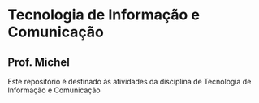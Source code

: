 # Tecnologia de Informação e Comunicação
## Prof. Michel
Este repositório é destinado às atividades da disciplina de Tecnologia de Informação e Comunicação
